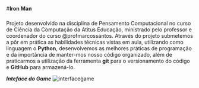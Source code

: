 #**Iron Man**
###
  Projeto desenvolvido na disciplina de Pensamento Computacional no curso de Ciência da Computação da Atitus Educação, ministrado pelo professor e coordenador do curso @profmarcossantos.
  Através do projeto submetemos a pôr em prática as habilidades técnicas vistas em aula, utilizando como linguagem o **Python**, desenvolvemos as melhores práticas de programação e da importância de manter-mos nosso código organizado, além de praticarmos a utilização da ferramenta **git** para o versionamento do código e **GitHub** para armazená-lo. 
  
**_Inteface do Game_**
![interfacegame](https://github.com/mateus-lora/iron-man/assets/170984472/6e9e80bd-a79c-4f05-8f73-cb3c9e57d7fe)
